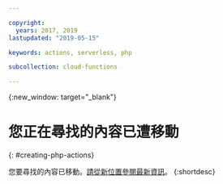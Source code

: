```yaml
---

copyright:
  years: 2017, 2019
lastupdated: "2019-05-15"

keywords: actions, serverless, php

subcollection: cloud-functions

---
```


{:new_window: target="_blank"}
# 您正在尋找的內容已遭移動
{: #creating-php-actions}

您要尋找的內容已移動。[請從新位置參閱最新資訊](/docs/openwhisk?topic=cloud-functions-prep#prep_php)。
{:shortdesc}
